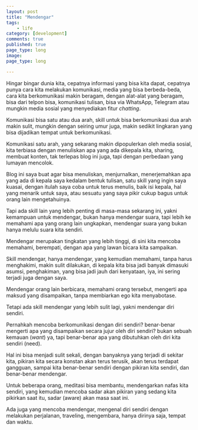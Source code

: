 ```yaml
---
layout: post
title: "Mendengar"
tags: 
    - life
category: [development]
comments: true
published: true
page_type: long
image:
page_type: long

---
```


Hingar bingar dunia kita, cepatnya informasi yang bisa kita dapat, cepatnya punya cara kita melakukan komunikasi, media yang bisa berbeda-beda, cara kita berkomunikasi makin beragam, dengan alat-alat yang beragam, bisa dari telpon bisa, komunikasi tulisan, bisa via WhatsApp, Telegram atau mungkin media sosial yang menyediakan fitur *chatting*.

Komunikasi bisa satu atau dua arah, skill untuk bisa berkomunikasi dua arah makin sulit, mungkin dengan seiring umur juga, makin sedikit lingkaran yang bisa dijadikan tempat untuk berkomunikasi.

Komunikasi satu arah, yang sekarang makin dipopulerkan oleh media sosial, kita terbiasa dengan menuliskan apa yang ada dikepala kita, sharing, membuat konten, tak terlepas blog ini juga, tapi dengan perbedaan yang lumayan mencolok.

Blog ini saya buat agar bisa menuliskan, menjurnalkan, menerjemahkan apa yang ada di kepala saya kedalam bentuk tulisan, satu skill yang ingin saya kuasai, dengan itulah saya coba untuk terus menulis, baik isi kepala, hal yang menarik untuk saya, atau sesuatu yang saya pikir cukup bagus untuk orang lain mengetahuinya.

Tapi ada skill lain yang lebih penting di masa-masa sekarang ini, yakni kemampuan untuk mendengar, bukan hanya mendengar suara, tapi lebih ke memahami apa yang orang lain ungkapkan, mendengar suara yang bukan hanya melulu suara kita sendiri.

Mendengar merupakan tingkatan yang lebih tinggi, di sini kita mencoba memahami, berempati, dengan apa yang lawan bicara kita sampaikan.

Skill mendengar, hanya mendengar, yang kemudian memahami, tanpa harus menghakimi, makin sulit dilakukan, di kepala kita bisa jadi banyak dimasuki asumsi, penghakiman, yang bisa jadi jauh dari kenyataan, iya, ini sering terjadi juga dengan saya.

Mendengar orang lain berbicara, memahami orang tersebut, mengerti apa maksud yang disampaikan, tanpa membiarkan ego kita menyabotase.

Tetapi ada skill mendengar yang lebih sulit lagi, yakni mendengar diri sendiri.

Pernahkah mencoba berkomunikasi dengan diri sendiri? benar-benar mengerti apa yang disampaikan secara jujur oleh diri sendiri? bukan sebuah kemauan (*want*) ya, tapi benar-benar apa yang dibutuhkan oleh diri kita sendiri (need).

Hal ini bisa menjadi sulit sekali, dengan banyaknya yang terjadi di sekitar kita, pikiran kita secara konstan akan terus terusik, akan terus terdapat gangguan, sampai kita benar-benar sendiri dengan pikiran kita sendiri, dan benar-benar mendengar.

Untuk beberapa orang, meditasi bisa membantu, mendengarkan nafas kita sendiri, yang kemudian mencoba sadar akan pikiran yang sedang kita pikirkan saat itu, sadar (aware) akan masa saat ini.

Ada juga yang mencoba mendengar, mengenal diri sendiri dengan melakukan perjalanan, traveling, mengembara, hanya dirinya saja, tempat dan waktu.